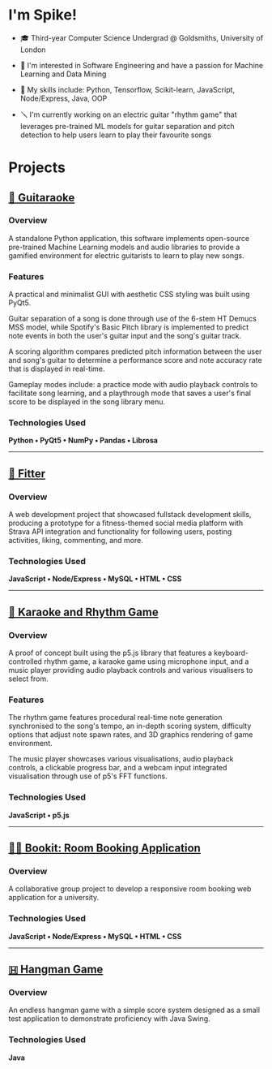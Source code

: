 # I'm Spike!
- 🎓 Third-year Computer Science Undergrad @ Goldsmiths, University of London

- 💭 I'm interested in Software Engineering and have a passion for Machine Learning and Data Mining

- 🎯 My skills include: Python, Tensorflow, Scikit-learn, JavaScript, Node/Express, Java, OOP

- 🪛 I'm currently working on an electric guitar "rhythm game" that leverages pre-trained ML models for
guitar separation and pitch detection to help users learn to play their favourite songs

# Projects

## [🎸 Guitaraoke](https://github.com/SpikeElliot/Guitaraoke)

### Overview

A standalone Python application, this software implements open-source pre-trained Machine Learning models
and audio libraries to provide a gamified environment for electric guitarists to learn to play new songs.

### Features

A practical and minimalist GUI with aesthetic CSS styling was built using PyQt5.

Guitar separation of a song is done through use of the 6-stem HT Demucs MSS model, while Spotify's Basic
Pitch library is implemented to predict note events in both the user's guitar input and the song's guitar
track.

A scoring algorithm compares predicted pitch information between the user and song's guitar to determine
a performance score and note accuracy rate that is displayed in real-time.

Gameplay modes include: a practice mode with audio playback controls to facilitate song learning,
and a playthrough mode that saves a user's final score to be displayed in the song library menu.

### Technologies Used

**Python • PyQt5 • NumPy • Pandas • Librosa**

---

## [🏃 Fitter](https://github.com/SpikeElliot/Fitter)

### Overview

A web development project that showcased fullstack development skills, producing a prototype for a 
fitness-themed social media platform with Strava API integration and functionality for following users,
posting activities, liking, commenting, and more.

### Technologies Used

**JavaScript • Node/Express • MySQL • HTML • CSS**

---

## [🎵 Karaoke and Rhythm Game](https://github.com/sahas036211/p5-Karaoke-and-Rhythm-Game)

### Overview

A proof of concept built using the p5.js library that features a keyboard-controlled
rhythm game, a karaoke game using microphone input, and a music player providing
audio playback controls and various visualisers to select from.

### Features

The rhythm game features procedural real-time note generation synchronised to the song's tempo,
an in-depth scoring system, difficulty options that adjust note spawn rates, and 3D graphics
rendering of game environment.

The music player showcases various visualisations, audio playback controls, a clickable progress
bar, and a webcam input integrated visualisation through use of p5's FFT functions.

### Technologies Used

**JavaScript • p5.js**

---

## [🧑‍🏫 Bookit: Room Booking Application](https://github.com/jbrun001/roombooking)

### Overview

A collaborative group project to develop a responsive room booking web application for a university.

### Technologies Used

**JavaScript • Node/Express • MySQL • HTML • CSS**

---

## [🇭 Hangman Game](https://github.com/SpikeElliot/Java-Hangman-Game)

### Overview 

An endless hangman game with a simple score system designed as a small test application to demonstrate 
proficiency with Java Swing. 

### Technologies Used

**Java**

<!--

Here are some ideas to get you started:

- 🔭 I’m currently working on ...
- 🌱 I’m currently learning ...
- 👯 I’m looking to collaborate on ...
- 🤔 I’m looking for help with ...
- 💬 Ask me about ...
- 📫 How to reach me: ...
- 😄 Pronouns: ...
- ⚡ Fun fact: ...
-->
